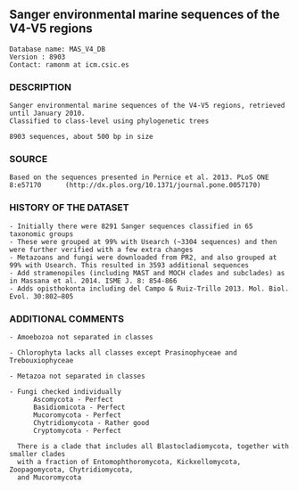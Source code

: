 ## Sanger environmental marine sequences of the V4-V5 regions

    Database name: MAS_V4_DB
    Version : 8903
    Contact: ramonm at icm.csic.es

### DESCRIPTION

    Sanger environmental marine sequences of the V4-V5 regions, retrieved until January 2010. 
    Classified to class-level using phylogenetic trees

    8903 sequences, about 500 bp in size


### SOURCE 

    Based on the sequences presented in Pernice et al. 2013. PLoS ONE 8:e57170 		(http://dx.plos.org/10.1371/journal.pone.0057170)


### HISTORY OF THE DATASET

	- Initially there were 8291 Sanger sequences classified in 65 taxonomic groups
	- These were grouped at 99% with Usearch (~3304 sequences) and then were further verified with a few extra changes
	- Metazoans and fungi were downloaded from PR2, and also grouped at 99% with Usearch. This resulted in 3593 additional sequences
  	- Add stramenopiles (including MAST and MOCH clades and subclades) as in Massana et al. 2014. ISME J. 8: 854-866
  	- Adds opisthokonta including del Campo & Ruiz-Trillo 2013. Mol. Biol. Evol. 30:802–805


### ADDITIONAL COMMENTS	

    - Amoebozoa not separated in classes

    - Chlorophyta lacks all classes except Prasinophyceae and Trebouxiophyceae

    - Metazoa not separated in classes

    - Fungi checked individually
	      Ascomycota - Perfect
	      Basidiomicota - Perfect
	      Mucoromycota - Perfect
	      Chytridiomycota - Rather good
	      Cryptomycota - Perfect

	  There is a clade that includes all Blastocladiomycota, together with smaller clades
	  with a fraction of Entomophthoromycota, Kickxellomycota, Zoopagomycota, Chytridiomycota, 
	  and Mucoromycota
	
